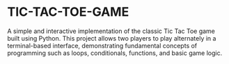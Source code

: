 # TIC-TAC-TOE-GAME
A simple and interactive implementation of the classic Tic Tac Toe game built using Python. This project allows two players to play alternately in a terminal-based interface, demonstrating fundamental concepts of programming such as loops, conditionals, functions, and basic game logic.
